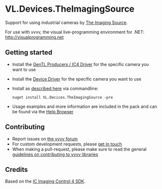 # VL.Devices.TheImagingSource
Support for using industrial cameras by [The Imaging Source](https://www.theimagingsource.com).

For use with vvvv, the visual live-programming environment for .NET: http://visualprogramming.net

## Getting started
- Install the [GenTL Producers / IC4 Driver](https://www.theimagingsource.com/en-us/support/download/) for the specific camera you want to use
- Install the [Device Driver](https://www.theimagingsource.com/en-us/support/download/) for the specific camera you want to use
- Install as [described here](https://thegraybook.vvvv.org/reference/hde/managing-nugets.html) via commandline:

    `nuget install VL.Decices.TheImagingSource -pre`

- Usage examples and more information are included in the pack and can be found via the [Help Browser](https://thegraybook.vvvv.org/reference/hde/findinghelp.html)

## Contributing
- Report issues on [the vvvv forum](https://discourse.vvvv.org/c/vvvv-gamma/28)
- For custom development requests, please [get in touch](mailto:devvvvs@vvvv.org)
- When making a pull-request, please make sure to read the general [guidelines on contributing to vvvv libraries](https://thegraybook.vvvv.org/reference/extending/contributing.html)

## Credits
Based on the [IC Imaging Control 4 SDK](https://www.nuget.org/packages/ic4dotnet).
